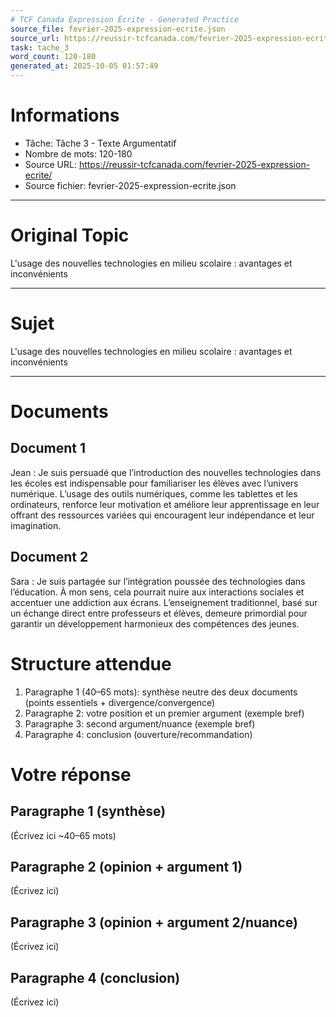 ```yaml
---
# TCF Canada Expression Écrite - Generated Practice
source_file: fevrier-2025-expression-ecrite.json
source_url: https://reussir-tcfcanada.com/fevrier-2025-expression-ecrite/
task: tache_3
word_count: 120-180
generated_at: 2025-10-05 01:57:49
---
```


# Informations
- Tâche: Tâche 3 - Texte Argumentatif
- Nombre de mots: 120-180
- Source URL: https://reussir-tcfcanada.com/fevrier-2025-expression-ecrite/
- Source fichier: fevrier-2025-expression-ecrite.json

---

# Original Topic
L'usage des nouvelles technologies en milieu scolaire : avantages et inconvénients

---

# Sujet
L'usage des nouvelles technologies en milieu scolaire : avantages et inconvénients

---
# Documents
## Document 1
Jean : Je suis persuadé que l’introduction des nouvelles technologies dans les écoles est indispensable pour familiariser les élèves avec l’univers numérique. L’usage des outils numériques, comme les tablettes et les ordinateurs, renforce leur motivation et améliore leur apprentissage en leur offrant des ressources variées qui encouragent leur indépendance et leur imagination.

## Document 2
Sara : Je suis partagée sur l’intégration poussée des technologies dans l’éducation. À mon sens, cela pourrait nuire aux interactions sociales et accentuer une addiction aux écrans. L’enseignement traditionnel, basé sur un échange direct entre professeurs et élèves, demeure primordial pour garantir un développement harmonieux des compétences des jeunes.

# Structure attendue
1) Paragraphe 1 (40–65 mots): synthèse neutre des deux documents (points essentiels + divergence/convergence)
2) Paragraphe 2: votre position et un premier argument (exemple bref)
3) Paragraphe 3: second argument/nuance (exemple bref)
4) Paragraphe 4: conclusion (ouverture/recommandation)

# Votre réponse
## Paragraphe 1 (synthèse)
(Écrivez ici ~40–65 mots)

## Paragraphe 2 (opinion + argument 1)
(Écrivez ici)

## Paragraphe 3 (opinion + argument 2/nuance)
(Écrivez ici)

## Paragraphe 4 (conclusion)
(Écrivez ici)
